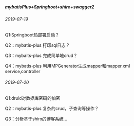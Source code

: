 ##### mybatisPlus+Springboot+shiro+swagger2

###### 2019-07-19

Q1:Springboot热部署启动？

Q2：mybatis-plus 打印sql日志？

Q3：mybaits-plus 完成简单地crud？

Q4：mybatis-plus 利用MPGenerator生成mapper和mapper.xml service,controller

###### 2019-07-20

Q1:druid对数据库密码的加密

Q2：mybatis-plus 复杂的crud，子查询等操作？

Q3：分析基于shiro的博客系统...



